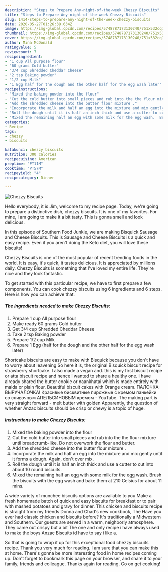 ```yaml
---
description: "Steps to Prepare Any-night-of-the-week Chezzy Biscuits"
title: "Steps to Prepare Any-night-of-the-week Chezzy Biscuits"
slug: 1414-steps-to-prepare-any-night-of-the-week-chezzy-biscuits
date: 2020-05-27T01:26:38.634Z
image: https://img-global.cpcdn.com/recipes/5748787173130240/751x532cq70/chezzy-biscuits-recipe-main-photo.jpg
thumbnail: https://img-global.cpcdn.com/recipes/5748787173130240/751x532cq70/chezzy-biscuits-recipe-main-photo.jpg
cover: https://img-global.cpcdn.com/recipes/5748787173130240/751x532cq70/chezzy-biscuits-recipe-main-photo.jpg
author: Mina McDonald
ratingvalue: 5
reviewcount: 7
recipeingredient:
- "1 cup All purpose flour"
- "60 grams Cold butter"
- "3/4 cup Shredded Cheddar Cheese"
- "2 tsp Baking powder"
- "1/2 cup Milk"
- "1 Egg half for the dough and the other half for the egg wash later"
recipeinstructions:
- "Mixed the baking powder into the flour"
- "Cut the cold butter into small pieces and rub into the the flour mixture until breadcrumb-like. Do not overwork the flour and butter."
- "Add the shredded cheese into the butter flour mixture ."
- "Incorporate the milk and half an egg into the mixture and mix gently until it forms a dough. Again, don&#39;t over mix."
- "Roll the dough until it is half an inch thick and use a cutter to cut into about 10 round biscuits."
- "Mixed the remaining half an egg with some milk for the egg wash.  Brush the biscuits with the egg wash and bake them at 210 Celsius for about 11 mins."
categories:
- Recipe
tags:
- chezzy
- biscuits

katakunci: chezzy biscuits 
nutrition: 300 calories
recipecuisine: American
preptime: "PT11M"
cooktime: "PT57M"
recipeyield: "4"
recipecategory: Dinner

---
```



![Chezzy Biscuits](https://img-global.cpcdn.com/recipes/5748787173130240/751x532cq70/chezzy-biscuits-recipe-main-photo.jpg)

Hello everybody, it is Jim, welcome to my recipe page. Today, we're going to prepare a distinctive dish, chezzy biscuits. It is one of my favorites. For mine, I am going to make it a bit tasty. This is gonna smell and look delicious.

In this episode of Southern Food Junkie, we are making Bisquick Sausage and Cheese Biscuits. This is Sausage and Cheese Biscuits is a quick and easy recipe. Even if you aren&#39;t doing the Keto diet, you will love these biscuits!

Chezzy Biscuits is one of the most popular of recent trending foods in the world. It is easy, it's quick, it tastes delicious. It is appreciated by millions daily. Chezzy Biscuits is something that I've loved my entire life. They're nice and they look fantastic.


To get started with this particular recipe, we have to first prepare a few components. You can cook chezzy biscuits using 6 ingredients and 6 steps. Here is how you can achieve that.

<!--inarticleads1-->

##### The ingredients needed to make Chezzy Biscuits:

1. Prepare 1 cup All purpose flour
1. Make ready 60 grams Cold butter
1. Get 3/4 cup Shredded Cheddar Cheese
1. Take 2 tsp Baking powder
1. Prepare 1/2 cup Milk
1. Prepare 1 Egg (half for the dough and the other half for the egg wash later)


Shortcake biscuits are easy to make with Bisquick because you don&#39;t have to worry about leavening So here it is, the original Bisquick biscuit recipe for strawberry shortcake. I also made a vegan and. this is my first biscuit recipe or atta biscuit recipe and hence i wanted to share a healthy one. i have already shared the butter cookie or naankhatai which is made entirely with maida or plain flour. Beautiful biscuit cakes with Orange cream. ПАЛОЧКА-ВЫРУЧАЛОЧКА! Красивые бисквитные пирожные с кремом панкейки со сливочным АПЕЛЬСИНОВЫМ кремом - YouTube. The making part is very straight forward - melt butter with golden Apparently, the question of whether Anzac biscuits should be crisp or chewy is a topic of huge. 

<!--inarticleads2-->

##### Instructions to make Chezzy Biscuits:

1. Mixed the baking powder into the flour
1. Cut the cold butter into small pieces and rub into the the flour mixture until breadcrumb-like. Do not overwork the flour and butter.
1. Add the shredded cheese into the butter flour mixture .
1. Incorporate the milk and half an egg into the mixture and mix gently until it forms a dough. Again, don&#39;t over mix.
1. Roll the dough until it is half an inch thick and use a cutter to cut into about 10 round biscuits.
1. Mixed the remaining half an egg with some milk for the egg wash.  Brush the biscuits with the egg wash and bake them at 210 Celsius for about 11 mins.


A wide variety of munchee biscuits options are available to you Make a fresh homemade batch of quick and easy biscuits for breakfast or to pair with mashed potatoes and gravy for dinner. This chicken and biscuits recipe is straight from my friends Donna and Chad&#39;s new cookbook, The Have you ever had classic chicken and biscuits before? It&#39;s traditionally a Midwestern and Southern. Our guests are served in a warm, neighborly atmosphere. They came out crispy but a bit The one and only recipe i have always used to make the boys Anzac Biscuits id have to say i like a. 

So that is going to wrap it up for this exceptional food chezzy biscuits recipe. Thank you very much for reading. I am sure that you can make this at home. There's gonna be more interesting food in home recipes coming up. Don't forget to bookmark this page on your browser, and share it to your family, friends and colleague. Thanks again for reading. Go on get cooking!
